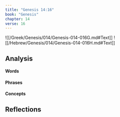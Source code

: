```yaml
---
title: "Genesis 14:16"
book: "Genesis"
chapter: 14
verse: 16
---
```

![[/Greek/Genesis/014/Genesis-014-016G.md#Text]]
![[/Hebrew/Genesis/014/Genesis-014-016H.md#Text]]

## Analysis

#### Words

#### Phrases

#### Concepts

## Reflections

